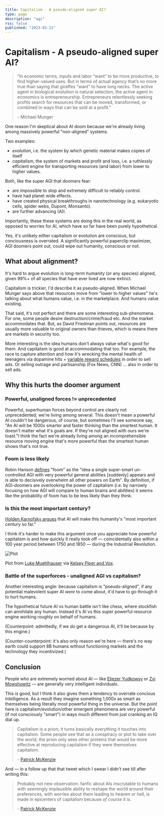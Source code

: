 ```yaml
---
title: Capitalism - A pseudo-aligned super AI?
type: page
description: "agi"
rss: false
published: "2023-02-21"
---
```


# Capitalism - A pseudo-aligned super AI?
> "In economic terms, inputs and labor “want” to be more productive, to find
> higher-valued uses. But in terms of actual agency that’s no more true than
> saying that giraffes “want” to have long necks. The active agent in
> biological evolution is natural selection; the active agent in economics is
> entrepreneurship. Entrepreneurs relentlessly seeking profits search for
> resources that can be moved, transformed, or combined in ways that can be
> sold at a profit."
>
> \- Michael Munger

One reason I'm skeptical about AI doom because we're already living among
massively powerful "non-aligned" systems. 

Two examples:
- *evolution*, i.e. the system by which genetic material makes copies of itself
- *capitalism*, the system of markets and profit and loss, i.e. a ruthlessly
  efficient engine for transporting resources (and labor) from lower to higher
  values.

Both, like the super AGI that doomers fear:
- are impossible to stop and extremely difficult to reliably control.
- have had planet wide effects.
- have created physical breakthroughs in nanotechnology (e.g. eukaryotic cells,
  spider webs, Dupont, Monsanto).
- are further advancing (A)I.

Importantly, these these systems are doing this in the real world, as opposed
to worries for AI, which have so far have been purely hypothetical.

Yes, it's unlikely either capitalism or evolution are conscious, but
conciousness is overrated. A significantly powerful paperclip maximizer, AGI
doomers point out, could wipe out humanity, conscious or not.

## What about alignment?
It's hard to argue evolution is long-term humanity (or any species) aligned,
given 99%+ of all species that have ever lived are now extinct.

Capitalism is trickier, I'd describe it as pseudo-aligned. When Michael Munger
says above that resources move from "lower to higher values" he's talking about
what humans value, i.e. in the marketplace. And humans value existing.

That said, it's not perfect and there are some interesting sub-phenomena. For
one, some people desire destruction/crime/fraud etc. And the market
accommodates that. But, as David Friedman points out, resources are usually
more valuable to original owners than thieves, which is means there are markets
in security too.

More interesting is the idea humans don't always value what's good for them.
And capitalism is good at accommodating that too. For example, the race to
capture attention and how it's wrecking the mental health of teenagers via
dopamine hits + [variable reward schedules](https://www.benkuhn.net/skinner/)
in order to sell ads. Or selling outrage and partisanship (Fox News, CNN) ...
also in order to sell ads.

## Why this hurts the doomer argument
### Powerful, unaligned forces != unprecedented
Powerful, superhuman forces beyond control are clearly not unprecedented; we're
living among several. This doesn't mean a powerful AI couldn't be dangerous, of
course, but sometimes I'll see someone say, "An AI will be 1000x smarter and
faster thinking than the smartest human. It doesn't matter what it's goals are.
If they're not aligned with ours we're toast."I think the fact we're already
living among an incomprehensible resource moving engine that's more powerful
than the smartest human shows that's not true. 

### Foom is less likely
Robin Hanson [defines](https://www.overcomingbias.com/p/why-not-wait-on-ai-riskhtml) "foom" as the "idea a single super-smart un-controlled AGI
with very powerful general abilities [suddenly] appears and is able to
decisively overwhelm all other powers on Earth". By definition, if AGI-doomers
are overlooking the power of capitalism (i.e. by narrowly focusing on how AGI
will compare to human brains and abilities) it seems like the probability of
foom has to be less likely than they think.

### Is this the most important century?
[Holden Karnofsky argues](https://www.cold-takes.com/most-important-century/)
that AI will make this humanity's "most important century so far."

I think it's harder to make this argument once you appreciate how powerful
capitalism is and how quickly it really took off — coincidentally also within a
100 year period between 1750 and 1850 — during the Industrial Revolution.

![Plot](/images/industrial_revolution.jpg)

Plot from [Luke Muehlhauser](https://lukemuehlhauser.com/industrial-revolution/) via [Kelsey Piper and Vox](https://www.vox.com/future-perfect/2018/11/8/18052076/human-history-in-one-chart-industrial-revolution).

### Battle of the superforces - unaligned AGI vs capitalism?
Another interesting angle: because capitalism is "pseudo-aligned", if any
potential malevolent super AI *were* to come about, it'd have to go through it
to hurt humans.

The hypothetical future AI vs human battle isn't like chess, where stockfish
can annihilate any human. Instead it's AI vs this super powerful resource
engine working roughly on behalf of humans.

(Counterpoint: admittedly, if we *do* get a dangerous AI, it'll be because by
this engine.)

(Counter-counterpoint: it's also only reason we're here — there's no way earth
could support 8B humans without functioning markets and the technology they
incentivized.)

## Conclusion

People who are extremely worried about AI — like [Eliezer
Yudkowsy](https://twitter.com/ESYudkowsky) or [Zvi
Mowshowitz](https://thezvi.substack.com/) — are generally very intelligent
individuals.

This is good, but I think it also gives them a tendency to overrate concious
intelligence. As a result they imagine something 1,000x as smart as themselves
being literally most powerful thing in the universe. But the point here is
capitalism/evolution/other emergent phenomena are very powerful (if not
consciously "smart") in ways much different from just cranking an IQ dial up.

> Capitalism is a prion; it turns basically everything it touches into
> capitalism. Some people see that as a conspiracy or plot to take over the
> world; the prion only sees other proteins that would be more effective at
> reproducing capitalism if they were themselves capitalism.
>
> \- [Patrick McKenzie](https://mobile.twitter.com/patio11/status/1324792847430643712)

And — in a follow up that that tweet which I swear I didn't see till after
writing this:

> Probably not new observation: fanfic about AIs inscrutable to humans with
> seemingly implausible ability to reshape the world around their preferences,
> with worries about them leading to heaven or hell, is made in epicenters of
> capitalism because *of course it is.*
>
> \- [Patrick McKenzie](https://mobile.twitter.com/patio11/status/1324797252838318093)
